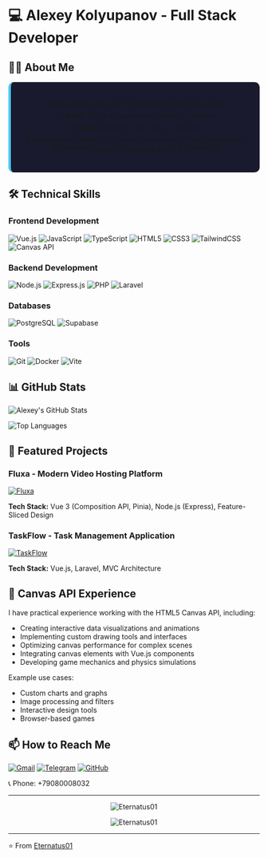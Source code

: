 # 💻 Alexey Kolyupanov - Full Stack Developer

## 👨‍💻 About Me

<div align="center" style="background: #1a1a2e; padding: 20px; border-radius: 10px; border-left: 5px solid #4cc9f0;">

📚 **Education**: 3rd year CS student at KTK (Group 361)  
💻 **Stack**: Vue 3 • TypeScript • Node.js • Laravel  
🛠 **Tools**: Docker • Git • Vite • Tailwind  
🎨 **Specialties**: Canvas API • Data Visualization • Web Performance  
📫 **Contact**: mr.kaa2006@gmail.com | @EternatusS  

</div>

## 🛠 Technical Skills

### Frontend Development
![Vue.js](https://img.shields.io/badge/Vue.js-35495E?style=for-the-badge&logo=vuedotjs&logoColor=4FC08D)
![JavaScript](https://img.shields.io/badge/JavaScript-F7DF1E?style=for-the-badge&logo=javascript&logoColor=black)
![TypeScript](https://img.shields.io/badge/TypeScript-007ACC?style=for-the-badge&logo=typescript&logoColor=white)
![HTML5](https://img.shields.io/badge/HTML5-E34F26?style=for-the-badge&logo=html5&logoColor=white)
![CSS3](https://img.shields.io/badge/CSS3-1572B6?style=for-the-badge&logo=css3&logoColor=white)
![TailwindCSS](https://img.shields.io/badge/Tailwind_CSS-38B2AC?style=for-the-badge&logo=tailwind-css&logoColor=white)
![Canvas API](https://img.shields.io/badge/Canvas_API-FF6B6B?style=for-the-badge&logo=html5&logoColor=white)

### Backend Development
![Node.js](https://img.shields.io/badge/Node.js-43853D?style=for-the-badge&logo=node.js&logoColor=white)
![Express.js](https://img.shields.io/badge/Express.js-404D59?style=for-the-badge)
![PHP](https://img.shields.io/badge/PHP-777BB4?style=for-the-badge&logo=php&logoColor=white)
![Laravel](https://img.shields.io/badge/Laravel-FF2D20?style=for-the-badge&logo=laravel&logoColor=white)

### Databases
![PostgreSQL](https://img.shields.io/badge/PostgreSQL-316192?style=for-the-badge&logo=postgresql&logoColor=white)
![Supabase](https://img.shields.io/badge/Supabase-3ECF8E?style=for-the-badge&logo=supabase&logoColor=white)

### Tools
![Git](https://img.shields.io/badge/GIT-E44C30?style=for-the-badge&logo=git&logoColor=white)
![Docker](https://img.shields.io/badge/Docker-2496ED?style=for-the-badge&logo=docker&logoColor=white)
![Vite](https://img.shields.io/badge/Vite-B73BFE?style=for-the-badge&logo=vite&logoColor=FFD62E)

## 📊 GitHub Stats

![Alexey's GitHub Stats](https://github-readme-stats.vercel.app/api?username=Eternatus01&show_icons=true&theme=radical)

![Top Languages](https://github-readme-stats.vercel.app/api/top-langs/?username=Eternatus01&layout=compact&theme=radical)

## 🚀 Featured Projects

### Fluxa - Modern Video Hosting Platform
[![Fluxa](https://github-readme-stats.vercel.app/api/pin/?username=Eternatus01&repo=Fluxa&theme=radical)](https://github.com/Eternatus01/Fluxa)

**Tech Stack:** Vue 3 (Composition API, Pinia), Node.js (Express), Feature-Sliced Design

### TaskFlow - Task Management Application
[![TaskFlow](https://github-readme-stats.vercel.app/api/pin/?username=Eternatus01&repo=TaskFlow&theme=radical)](https://github.com/Eternatus01/TaskFlow)

**Tech Stack:** Vue.js, Laravel, MVC Architecture

## 🎨 Canvas API Experience

I have practical experience working with the HTML5 Canvas API, including:

- Creating interactive data visualizations and animations
- Implementing custom drawing tools and interfaces
- Optimizing canvas performance for complex scenes
- Integrating canvas elements with Vue.js components
- Developing game mechanics and physics simulations

Example use cases:
- Custom charts and graphs
- Image processing and filters
- Interactive design tools
- Browser-based games

## 📫 How to Reach Me

[![Gmail](https://img.shields.io/badge/Gmail-D14836?style=for-the-badge&logo=gmail&logoColor=white)](mailto:mr.kaa2006@gmail.com)
[![Telegram](https://img.shields.io/badge/Telegram-2CA5E0?style=for-the-badge&logo=telegram&logoColor=white)](https://t.me/EternatusS)
[![GitHub](https://img.shields.io/badge/GitHub-100000?style=for-the-badge&logo=github&logoColor=white)](https://github.com/Eternatus01)

📞 Phone: +79080008032

---

<p align="center">
  <img src="https://komarev.com/ghpvc/?username=Eternatus01&label=Profile%20views&color=0e75b6&style=flat" alt="Eternatus01" />
</p>

<p align="center"> 
  <img src="https://github-profile-trophy.vercel.app/?username=Eternatus01&theme=onedark" alt="Eternatus01" />
</p>

---

⭐️ From [Eternatus01](https://github.com/Eternatus01)
```
